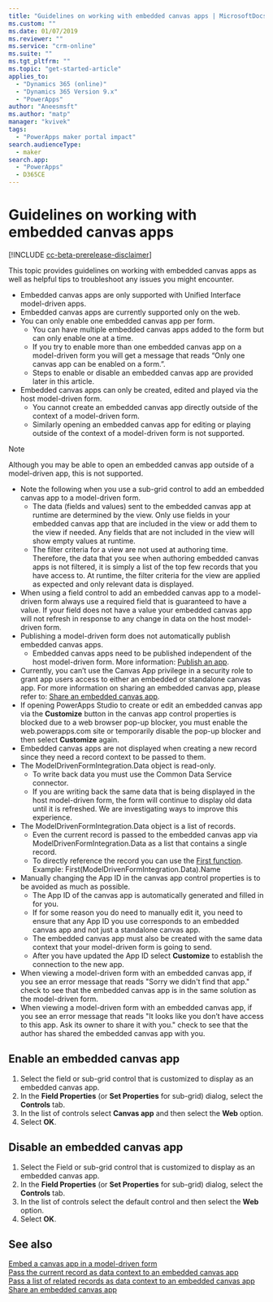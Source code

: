```yaml
---
title: "Guidelines on working with embedded canvas apps | MicrosoftDocs"
ms.custom: ""
ms.date: 01/07/2019
ms.reviewer: ""
ms.service: "crm-online"
ms.suite: ""
ms.tgt_pltfrm: ""
ms.topic: "get-started-article"
applies_to: 
  - "Dynamics 365 (online)"
  - "Dynamics 365 Version 9.x"
  - "PowerApps"
author: "Aneesmsft"
ms.author: "matp"
manager: "kvivek"
tags: 
  - "PowerApps maker portal impact"
search.audienceType: 
  - maker
search.app: 
  - "PowerApps"
  - D365CE
---
```


# Guidelines on working with embedded canvas apps
[!INCLUDE [cc-beta-prerelease-disclaimer](../../includes/cc-beta-prerelease-disclaimer.md)]

This topic provides guidelines on working with embedded canvas apps as well as helpful tips to troubleshoot any issues you might encounter.

-	Embedded canvas apps are only supported with Unified Interface model-driven apps.
-	Embedded canvas apps are currently supported only on the web.
-	You can only enable one embedded canvas app per form. 
     - You can have multiple embedded canvas apps added to the form but can only enable one at a time.
     - If you try to enable more than one embedded canvas app on a model-driven form you will get a message that reads “Only one canvas app can be enabled on a form.”.
     - Steps to enable or disable an embedded canvas app are provided later in this article.
-	Embedded canvas apps can only be created, edited and played via the host model-driven form.
     - You cannot create an embedded canvas app directly outside of the context of a model-driven form.
     - Similarly opening an embedded canvas app for editing or playing outside of the context of a model-driven form is not supported.

> [!NOTE]
> Although you may be able to open an embedded canvas app outside of a model-driven app, this is not supported.

-	Note the following when you use a sub-grid control to add an embedded canvas app to a model-driven form.
     - The data (fields and values) sent to the embedded canvas app at runtime are determined by the view. Only use fields in your embedded canvas app that are included in the view or add them to the view if needed. Any fields that are not included in the view will show empty values at runtime. 
     - The filter criteria for a view are not used at authoring time. Therefore, the data that you see when authoring embedded canvas apps is not filtered, it is simply a list of the top few records that you have access to. At runtime, the filter criteria for the view are applied as expected and only relevant data is displayed.
-	When using a field control to add an embedded canvas app to a model-driven form always use a required field that is guaranteed to have a value. If your field does not have a value your embedded canvas app will not refresh in response to any change in data on the host model-driven form.
-	Publishing a model-driven form does not automatically publish embedded canvas apps.
     - Embedded canvas apps need to be published independent of the host model-driven form. More information: [Publish an app](../canvas-apps/save-publish-app.md#publish-an-app).
-	Currently, you can’t use the Canvas App privilege in a security role to grant app users access to either an embedded or standalone canvas app. For more information on sharing an embedded canvas app, please refer to: [Share an embedded canvas app](share-embedded-canvas-app.md).
-	If opening PowerApps Studio to create or edit an embedded canvas app via the **Customize** button in the canvas app control properties is blocked due to a web browser pop-up blocker, you must enable the web.powerapps.com site or temporarily disable the pop-up blocker and then select **Customize** again.
-	Embedded canvas apps are not displayed when creating a new record since they need a record context to be passed to them.
-	The ModelDrivenFormIntegration.Data object is read-only. 
     - To write back data you must use the Common Data Service connector. 
     - If you are writing back the same data that is being displayed in the host model-driven form, the form will continue to display old data until it is refreshed. We are investigating ways to improve this experience.
-	The ModelDrivenFormIntegration.Data object is a list of records. 
     - Even the current record is passed to the embedded canvas app via ModelDrivenFormIntegration.Data as a list that contains a single record.
     - To directly reference the record you can use the [First function](../canvas-apps/functions/function-first-last.md). Example: First(ModelDrivenFormIntegration.Data).Name
-	Manually changing the App ID in the canvas app control properties is to be avoided as much as possible.
     - The App ID of the canvas app is automatically generated and filled in for you. 
     - If for some reason you do need to manually edit it, you need to ensure that any App ID you use corresponds to an embedded canvas app and not just a standalone canvas app.
     - The embedded canvas app must also be created with the same data context that your model-driven form is going to send.
     - After you have updated the App ID select **Customize** to establish the connection to the new app.
- When viewing a model-driven form with an embedded canvas app, if you see an error message that reads "Sorry we didn't find that app." check to see that the embedded canvas app is in the same solution as the model-driven form.
- When viewing a model-driven form with an embedded canvas app, if you see an error message that reads "It looks like you don’t have access to this app. Ask its owner to share it with you." check to see that the author has shared the embedded canvas app with you.

## Enable an embedded canvas app
1. Select the field or sub-grid control that is customized to display as an embedded canvas app.
2. In the **Field Properties** (or **Set Properties** for sub-grid) dialog, select the **Controls** tab.
3. In the list of controls select **Canvas app** and then select the **Web** option.
4. Select **OK**.

## Disable an embedded canvas app
1. Select the Field or sub-grid control that is customized to display as an embedded canvas app.
2. In the **Field Properties** (or **Set Properties** for sub-grid) dialog, select the **Controls** tab.
3. In the list of controls select the default control and then select the **Web** option.
4. Select **OK**.

## See also
[Embed a canvas app in a model-driven form](embed-canvas-app-in-form.md) <br />
[Pass the current record as data context to an embedded canvas app](pass-current-embedded-canvas-app.md) <br />
[Pass a list of related records as data context to an embedded canvas app](pass-related-embedded-canvas-app.md) <br />
[Share an embedded canvas app](share-embedded-canvas-app.md)
